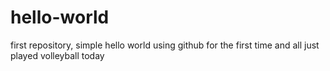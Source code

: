 # hello-world
first repository, simple hello world
using github for the first time and all
just played volleyball today
